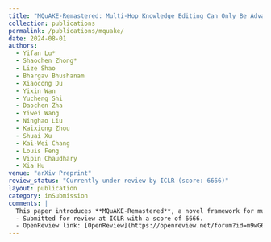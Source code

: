 ```yaml
---
title: "MQuAKE-Remastered: Multi-Hop Knowledge Editing Can Only Be Advanced with Reliable Evaluations"
collection: publications
permalink: /publications/mquake/
date: 2024-08-01
authors:
  - Yifan Lu*
  - Shaochen Zhong*
  - Lize Shao
  - Bhargav Bhushanam
  - Xiaocong Du
  - Yixin Wan
  - Yucheng Shi
  - Daochen Zha
  - Yiwei Wang
  - Ninghao Liu
  - Kaixiong Zhou
  - Shuai Xu
  - Kai-Wei Chang
  - Louis Feng
  - Vipin Chaudhary
  - Xia Hu
venue: "arXiv Preprint"
review_status: "Currently under review by ICLR (score: 6666)"
layout: publication
category: inSubmission
comments: |
  This paper introduces **MQuAKE-Remastered**, a novel framework for multi-hop knowledge editing. Our study highlights the importance of reliable evaluations in advancing multi-hop knowledge systems.
  - Submitted for review at ICLR with a score of 6666.
  - OpenReview link: [OpenReview](https://openreview.net/forum?id=m9wG6ai2Xk).
---
```


